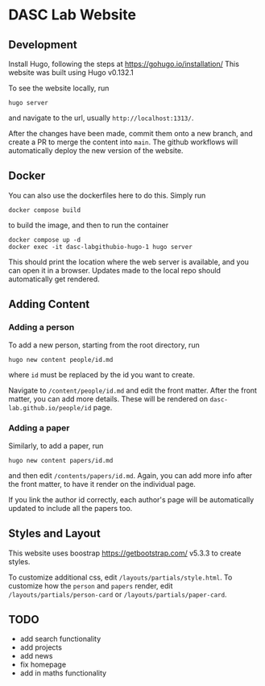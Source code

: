 # DASC Lab Website


## Development
Install Hugo, following the steps at https://gohugo.io/installation/
This website was built using Hugo v0.132.1

To see the website locally, run
```
hugo server
```
and navigate to the url, usually `http://localhost:1313/`.

After the changes have been made, commit them onto a new branch, and create a PR to merge the content into `main`.
The github workflows will automatically deploy the new version of the website.

## Docker

You can also use the dockerfiles here to do this. Simply run
```
docker compose build
```
to build the image, and then to run the container
```
docker compose up -d
docker exec -it dasc-labgithubio-hugo-1 hugo server
```

This should print the location where the web server is available, and you can open it in a browser. Updates made to the local repo should automatically get rendered.

## Adding Content


### Adding a person

To add a new person, starting from the root directory, run
```
hugo new content people/id.md
```
where `id` must be replaced by the id you want to create.

Navigate to `/content/people/id.md` and edit the front matter.
After the front matter, you can add more details. These will be rendered on `dasc-lab.github.io/people/id` page.

### Adding a paper

Similarly, to add a paper, run
```
hugo new content papers/id.md
```
and then edit `/contents/papers/id.md`. Again, you can add more info after the front matter, to have it render on the individual page.

If you link the author id correctly, each author's page will be automatically updated to include all the papers too.

## Styles and Layout

This website uses boostrap https://getbootstrap.com/ v5.3.3 to create styles.

To customize additional css, edit `/layouts/partials/style.html`.
To customize how the `person` and `papers` render, edit `/layouts/partials/person-card` or `/layouts/partials/paper-card`.


## TODO
- add search functionality
- add projects
- add news
- fix homepage
- add in maths functionality
